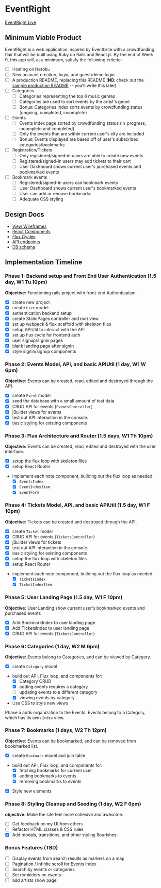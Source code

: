 # EventRight

[EventRight Live][heroku]

[heroku]: http://www.eventright.us/

## Minimum Viable Product

EventRight is a web application inspired by Eventbrite with a crowdfunding flair that will be built using Ruby on Rails and React.js. By the end of Week 9, this app will, at a minimum, satisfy the following criteria:

- [ ] Hosting on Heroku
- [ ] New account creation, login, and guest/demo login
- [ ] A production README, replacing this README (**NB**: check out the [sample production README](docs/production_readme.md) -- you'll write this later)
- [ ] Categories
  - [ ] Categories representing the top 8 music genres
  - [ ] Categories are used to sort events by the artist's genre
  - [ ] Bonus: Categories index sorts events by crowdfunding status (ongoing, completed, incomplete)
- [ ] Events
  - [ ] Events index page sorted by crowdfunding status (in_progress, incomplete and completed)
  - [ ] Only the events that are within current user's city are included
  - [ ] Bonus: Events displayed are based off of user's subscribed categories/bookmarks
- [ ] Registration/Tickets
  - [ ] Only registered/signed-in users are able to create new events
  - [ ] Registered/signed-in users may add tickets to their cart
  - [ ] User Dashboard shows current user's purchased events and bookmarked events
- [ ] Bookmark events
  - [ ] Registered/signed-in users can bookmark events
  - [ ] User Dashboard shows current user's bookmarked events
  - [ ] User can add or remove bookmarks
  - [ ] Adequate CSS styling

## Design Docs
* [View Wireframes][views]
* [React Components][components]
* [Flux Cycles][flux-cycles]
* [API endpoints][api-endpoints]
* [DB schema][schema]

[views]: docs/views.md
[components]: docs/components.md
[flux-cycles]: docs/flux-cycles.md
[api-endpoints]: docs/api-endpoints.md
[schema]: docs/schema.md

## Implementation Timeline

### Phase 1: Backend setup and Front End User Authentication (1.5 day, W1 Tu 10pm)

**Objective:** Functioning rails project with front-end Authentication

- [x] create new project
- [x] create `User` model
- [x] authentication backend setup
- [x] create StaticPages controller and root view
- [x] set up webpack & flux scaffold with skeleton files
- [x] setup APIUtil to interact with the API
- [x] set up flux cycle for frontend auth
- [x] user signup/signin pages
- [x] blank landing page after signin
- [x] style signin/signup components

### Phase 2: Events Model, API, and basic APIUtil (1 day, W1 W 6pm)

**Objective:** Events can be created, read, edited and destroyed through
the API.

- [x] create `Event` model
- [x] seed the database with a small amount of test data
- [x] CRUD API for events (`EventsController`)
- [x] jBuilder views for events
- [x] test out API interaction in the console.
- [x] basic styling for existing components

### Phase 3: Flux Architecture and Router (1.5 days, W1 Th 10pm)

**Objective:** Events can be created, read, edited and destroyed with the
user interface.

- [x] setup the flux loop with skeleton files
- [x] setup React Router
- implement each note component, building out the flux loop as needed.
  - [x] `EventsIndex`
  - [x] `EventIndexItem`
  - [x] `EventForm`

### Phase 4: Tickets Model, API, and basic APIUtil (1.5 day, W1 F 10pm)

  **Objective:** Tickets can be created and destroyed through
  the API.

  - [x] create `Ticket` model
  - [x] CRUD API for events (`TicketsController`)
  - [x] jBuilder views for tickets
  - [x] test out API interaction in the console.
  - [x] basic styling for existing components
  - [x] setup the flux loop with skeleton files
  - [x] setup React Router
  - implement each note component, building out the flux loop as needed.
    - [x] `TicketsIndex`
    - [x] `TicketIndexItem`

### Phase 5: User Landing Page (1.5 day, W1 F 10pm)

  **Objective:** User Landing show current user's bookmarked events and purchased events

  - [x] Add BookmarkIndex to user landing page
  - [x] Add TicketsIndex to user landing page
  - [x] CRUD API for events (`TicketsController`)

### Phase 6: Categories (1 day, W2 M 6pm)

**Objective:** Events belong to Categories, and can be viewed by Category.

- [x] create `Category` model
- build out API, Flux loop, and components for:
  - [x] Category CRUD
  - [x] adding events requires a category
  - [ ] updating events to a different category
  - [x] viewing events by category
- Use CSS to style new views

Phase 5 adds organization to the Events. Events belong to a Category,
which has its own `Index` view.

### Phase 7: Bookmarks (1 days, W2 Th 12pm)

**Objective:** Events can be bookmarked, and can be removed from bookmarked list.

- [x] create `Bookmark` model and join table
- build out API, Flux loop, and components for:
  - [x] fetching bookmarks for current user
  - [x] adding bookmarks to events
  - [x] removing bookmarks to events
- [x] Style new elements

### Phase 8: Styling Cleanup and Seeding (1 day, W2 F 6pm)

**objective:** Make the site feel more cohesive and awesome.

- [ ] Get feedback on my UI from others
- [ ] Refactor HTML classes & CSS rules
- [x] Add modals, transitions, and other styling flourishes.

### Bonus Features (TBD)
- [ ] Display events from search results as markers on a map
- [ ] Pagination / infinite scroll for Events Index
- [ ] Search by events or categories
- [ ] Set reminders on events
- [ ] add artists show page

[phase-one]: docs/phases/phase1.md
[phase-two]: docs/phases/phase2.md
[phase-three]: docs/phases/phase3.md
[phase-four]: docs/phases/phase4.md
[phase-five]: docs/phases/phase5.md
